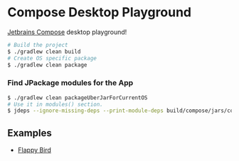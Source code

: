 # Compose Desktop Playground

[Jetbrains Compose][0] desktop playground!

```bash
# Build the project
$ ./gradlew clean build
# Create OS specific package
$ ./gradlew clean package 
```

### Find JPackage modules for the App

```bash
$ ./gradlew clean packageUberJarForCurrentOS
# Use it in modules() section.
$ jdeps --ignore-missing-deps --print-module-deps build/compose/jars/compose-desktop-sample-macos-x64-1.0.0.jar
```

## Examples

 - [Flappy Bird](https://elye-project.medium.com/android-jetpack-compose-flappy-bird-9ac4b1d223df)

[0]: https://www.jetbrains.com/lp/compose
[1]: https://filiph.github.io/raytracer/
[2]: https://github.com/filiph/filiphnet/blob/master/tool/spanify.dart
[3]: https://github.com/RayTracing/raytracing.github.io